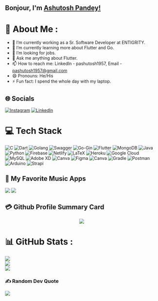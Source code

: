 ## Bonjour, I'm [Ashutosh Pandey!](https://www.linkedin.com/in/pashutosh1957/)

<!-- 
**pashutosh2001/pashutosh2001** is a ✨ _special_ ✨ repository because its `README.md` (this file) appears on your GitHub profile.

Here are some ideas to get you started:

- 🔭 I’m currently working on ...
- 🌱 I’m currently learning ...
- 👯 I’m looking to collaborate on ...
- 🤔 I’m looking for help with ...
- 💬 Ask me about ...
- 📫 How to reach me: ...
- 😄 Pronouns: ...
- ⚡ Fun fact: ...
 -->
 
# 💫 About Me :
- 🔭 I’m currently working as a Sr. Software Developer at ENTIGRITY.
- 🌱 I’m currently learning more about Flutter and Go.
- 👯 I’m looking for jobs.
- 💬 Ask me anything about Flutter.
- 📫 How to reach me: LinkedIn - pashutosh1957, Email - pashutosh1957@gmail.com
- 😄 Pronouns: He/His
- ⚡ Fun fact: I spend the whole day with my laptop.

## 🌐 Socials
[![Instagram](https://img.shields.io/badge/Instagram-%23E4405F.svg?style=for-the-badge&logo=Instagram&logoColor=white)](https://instagram.com/__ashutosh____pandey__) [![LinkedIn](https://img.shields.io/badge/LinkedIn-%230077B5.svg?style=for-the-badge&logo=linkedin&logoColor=white)](https://linkedin.com/in/pashutosh1957) 

# 💻 Tech Stack
![C](https://img.shields.io/badge/c-%2300599C.svg?style=for-the-badge&logo=c&logoColor=white) ![Dart](https://img.shields.io/badge/dart-%230175C2.svg?style=for-the-badge&logo=dart&logoColor=white) ![Golang](https://img.shields.io/badge/Go-00ADD8?logo=go&logoColor=fff&style=for-the-badge) ![Swagger](https://img.shields.io/badge/Swagger-85EA2D?logo=swagger&logoColor=000&style=for-the-badge) ![Go-Gin](https://img.shields.io/badge/Gin-008ECF?logo=gin&logoColor=fff&style=for-the-badge) ![Flutter](https://img.shields.io/badge/Flutter-%2302569B.svg?style=for-the-badge&logo=Flutter&logoColor=white) ![MongoDB](https://img.shields.io/badge/MongoDB-%234ea94b.svg?style=for-the-badge&logo=mongodb&logoColor=white) ![Java](https://img.shields.io/badge/java-%23ED8B00.svg?style=for-the-badge&logo=java&logoColor=white) ![Python](https://img.shields.io/badge/python-3670A0?style=for-the-badge&logo=python&logoColor=ffdd54) ![Firebase](https://img.shields.io/badge/Firebase-FFCA28?logo=firebase&logoColor=000&style=for-the-badge) ![Netlify](https://img.shields.io/badge/netlify-%23000000.svg?style=for-the-badge&logo=netlify&logoColor=#00C7B7) ![LaTeX](https://img.shields.io/badge/latex-%23008080.svg?style=for-the-badge&logo=latex&logoColor=white) ![Heroku](https://img.shields.io/badge/heroku-%23430098.svg?style=for-the-badge&logo=heroku&logoColor=white) ![Google Cloud](https://img.shields.io/badge/Google%20Cloud-%234285F4.svg?style=for-the-badge&logo=google-cloud&logoColor=white) ![MySQL](https://img.shields.io/badge/mysql-%2300f.svg?style=for-the-badge&logo=mysql&logoColor=white) ![Adobe XD](https://img.shields.io/badge/Adobe%20XD-470137?style=for-the-badge&logo=Adobe%20XD&logoColor=#FF61F6) 	![Canva](https://img.shields.io/badge/Canva-%2300C4CC.svg?style=for-the-badge&logo=Canva&logoColor=white) 	![Figma](https://img.shields.io/badge/figma-%23F24E1E.svg?style=for-the-badge&logo=figma&logoColor=white) ![Canva](https://img.shields.io/badge/Canva-00C4CC?logo=canva&logoColor=fff&style=for-the-badge) ![Gradle](https://img.shields.io/badge/Gradle-02303A.svg?style=for-the-badge&logo=Gradle&logoColor=white) ![Postman](https://img.shields.io/badge/Postman-FF6C37?style=for-the-badge&logo=postman&logoColor=white) ![Arduino](https://img.shields.io/badge/-Arduino-00979D?style=for-the-badge&logo=Arduino&logoColor=white) ![Strapi](https://img.shields.io/badge/strapi-%232E7EEA.svg?style=for-the-badge&logo=strapi&logoColor=white)

## 🎵 My Favorite Music Apps
<img src="https://img.shields.io/badge/Spotify-1ED760?&style=for-the-badge&logo=spotify&logoColor=white"/> <img src="https://img.shields.io/badge/YouTube_Music-FF0000?style=for-the-badge&logo=youtube-music&logoColor=white"/>

## 💳 Github Profile Summary Card
<p align="center">
  <img src="https://github-profile-summary-cards.vercel.app/api/cards/profile-details?username=pashutosh2001&theme=tokyonight"/>
</p>

# 📊 GitHub Stats :
![](https://github-readme-stats.vercel.app/api?username=pashutosh2001&theme=radical&hide_border=false&include_all_commits=false&count_private=true)<br/>
![](https://github-readme-streak-stats.herokuapp.com/?user=pashutosh2001&theme=radical&hide_border=false)<br/>
![](https://github-readme-stats.vercel.app/api/top-langs/?username=pashutosh2001&theme=radical&hide_border=false&include_all_commits=false&count_private=true&layout=compact)

### ✍️ Random Dev Quote
![](https://quotes-github-readme.vercel.app/api?type=horizontal&theme=tokyonight)

<!--
### 😂 Random Dev Meme
<img src="https://random-memer.herokuapp.com/" width="512px"/>

---
[![](https://visitcount.itsvg.in/api?id=pashutosh2001&icon=8&color=9)](https://visitcount.itsvg.in)
-->
